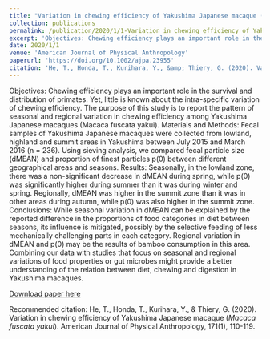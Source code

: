 ```yaml
---
title: "Variation in chewing efficiency of Yakushima Japanese macaque (Macaca fuscata yakui)"
collection: publications
permalink: /publication/2020/1/1-Variation in chewing efficiency of Yakushima Japanese macaque (Macaca fuscata yakui)
excerpt: 'Objectives: Chewing efficiency plays an important role in the survival and distribution of primates. Yet, little is known about the intra-specific variation of chewing efficiency. The purpose of this study is to report the pattern of seasonal and regional variation in chewing efficiency among Yakushima Japanese macaques (Macaca fuscata yakui). Materials and Methods: Fecal samples of Yakushima Japanese macaques were collected from lowland, highland and summit areas in Yakushima between July 2015 and March 2016 (n = 236). Using sieving analysis, we compared fecal particle size (dMEAN) and proportion of finest particles p(0) between different geographical areas and seasons. Results: Seasonally, in the lowland zone, there was a non-significant decrease in dMEAN during spring, while p(0) was significantly higher during summer than it was during winter and spring. Regionally, dMEAN was higher in the summit zone than it was in other areas during autumn, while p(0) was also higher in the summit zone. Conclusions: While seasonal variation in dMEAN can be explained by the reported difference in the proportions of food categories in diet between seasons, its influence is mitigated, possibly by the selective feeding of less mechanically challenging parts in each category. Regional variation in dMEAN and p(0) may be the results of bamboo consumption in this area. Combining our data with studies that focus on seasonal and regional variations of food properties or gut microbes might provide a better understanding of the relation between diet, chewing and digestion in Yakushima macaques.'
date: 2020/1/1
venue: 'American Journal of Physical Anthropology'
paperurl: 'https://doi.org/10.1002/ajpa.23955'
citation: 'He, T., Honda, T., Kurihara, Y., &amp; Thiery, G. (2020). Variation in chewing efficiency of Yakushima Japanese macaque (<i>Macaca fuscata yakui</i>). American Journal of Physical Anthropology, 171(1), 110-119.'
---
```

Objectives: Chewing efficiency plays an important role in the survival and distribution of primates. Yet, little is known about the intra-specific variation of chewing efficiency. The purpose of this study is to report the pattern of seasonal and regional variation in chewing efficiency among Yakushima Japanese macaques (Macaca fuscata yakui). Materials and Methods: Fecal samples of Yakushima Japanese macaques were collected from lowland, highland and summit areas in Yakushima between July 2015 and March 2016 (n = 236). Using sieving analysis, we compared fecal particle size (dMEAN) and proportion of finest particles p(0) between different geographical areas and seasons. Results: Seasonally, in the lowland zone, there was a non-significant decrease in dMEAN during spring, while p(0) was significantly higher during summer than it was during winter and spring. Regionally, dMEAN was higher in the summit zone than it was in other areas during autumn, while p(0) was also higher in the summit zone. Conclusions: While seasonal variation in dMEAN can be explained by the reported difference in the proportions of food categories in diet between seasons, its influence is mitigated, possibly by the selective feeding of less mechanically challenging parts in each category. Regional variation in dMEAN and p(0) may be the results of bamboo consumption in this area. Combining our data with studies that focus on seasonal and regional variations of food properties or gut microbes might provide a better understanding of the relation between diet, chewing and digestion in Yakushima macaques.

[Download paper here](https://doi.org/10.1002/ajpa.23955)

Recommended citation: He, T., Honda, T., Kurihara, Y., & Thiery, G. (2020). Variation in chewing efficiency of Yakushima Japanese macaque (<i>Macaca fuscata yakui</i>). American Journal of Physical Anthropology, 171(1), 110-119.